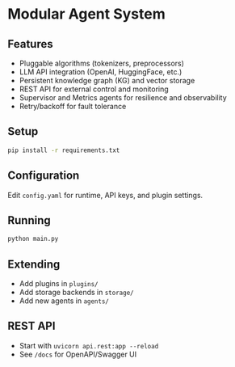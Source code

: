 # Modular Agent System

## Features
- Pluggable algorithms (tokenizers, preprocessors)
- LLM API integration (OpenAI, HuggingFace, etc.)
- Persistent knowledge graph (KG) and vector storage
- REST API for external control and monitoring
- Supervisor and Metrics agents for resilience and observability
- Retry/backoff for fault tolerance

## Setup
```bash
pip install -r requirements.txt
```

## Configuration
Edit `config.yaml` for runtime, API keys, and plugin settings.

## Running
```bash
python main.py
```

## Extending
- Add plugins in `plugins/`
- Add storage backends in `storage/`
- Add new agents in `agents/`

## REST API
- Start with `uvicorn api.rest:app --reload`
- See `/docs` for OpenAPI/Swagger UI